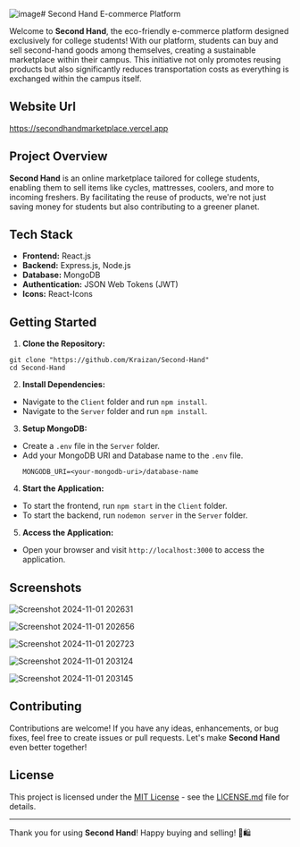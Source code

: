 ![image](https://github.com/user-attachments/assets/45132f65-68f3-461e-924c-2f9a9da1751e)# Second Hand E-commerce Platform

Welcome to **Second Hand**, the eco-friendly e-commerce platform designed exclusively for college students! With our platform, students can buy and sell second-hand goods among themselves, creating a sustainable marketplace within their campus. This initiative not only promotes reusing products but also significantly reduces transportation costs as everything is exchanged within the campus itself.

## Website Url

https://secondhandmarketplace.vercel.app

## Project Overview

**Second Hand** is an online marketplace tailored for college students, enabling them to sell items like cycles, mattresses, coolers, and more to incoming freshers. By facilitating the reuse of products, we're not just saving money for students but also contributing to a greener planet.

## Tech Stack

- **Frontend:** React.js
- **Backend:** Express.js, Node.js
- **Database:** MongoDB
- **Authentication:** JSON Web Tokens (JWT)
- **Icons:** React-Icons

## Getting Started

1. **Clone the Repository:**

```
git clone "https://github.com/Kraizan/Second-Hand"
cd Second-Hand
```

2. **Install Dependencies:**

- Navigate to the `Client` folder and run `npm install`.
- Navigate to the `Server` folder and run `npm install`.

3. **Setup MongoDB:**

- Create a `.env` file in the `Server` folder.
- Add your MongoDB URI and Database name to the `.env` file.
  ```
  MONGODB_URI=<your-mongodb-uri>/database-name
  ```

4. **Start the Application:**

- To start the frontend, run `npm start` in the `Client` folder.
- To start the backend, run `nodemon server` in the `Server` folder.

5. **Access the Application:**

- Open your browser and visit `http://localhost:3000` to access the application.

## Screenshots

![Screenshot 2024-11-01 202631](https://github.com/user-attachments/assets/d5785ec3-1147-46c6-856a-c32d5a219612)


![Screenshot 2024-11-01 202656](https://github.com/user-attachments/assets/2305aed5-fad7-49ec-86a3-7097eb98db64)


![Screenshot 2024-11-01 202723](https://github.com/user-attachments/assets/46862abb-56f7-4162-9f89-1fcd2d703c7f)


![Screenshot 2024-11-01 203124](https://github.com/user-attachments/assets/e6f31ed3-0773-4017-a293-29541434ee3e)

![Screenshot 2024-11-01 203145](https://github.com/user-attachments/assets/b2f9675a-2cd2-4ca3-b295-c9d76583356d)

## Contributing

Contributions are welcome! If you have any ideas, enhancements, or bug fixes, feel free to create issues or pull requests. Let's make **Second Hand** even better together!

## License

This project is licensed under the [MIT License](LICENSE.md) - see the [LICENSE.md](LICENSE.md) file for details.

---

Thank you for using **Second Hand**! Happy buying and selling! 🌱🛍️
